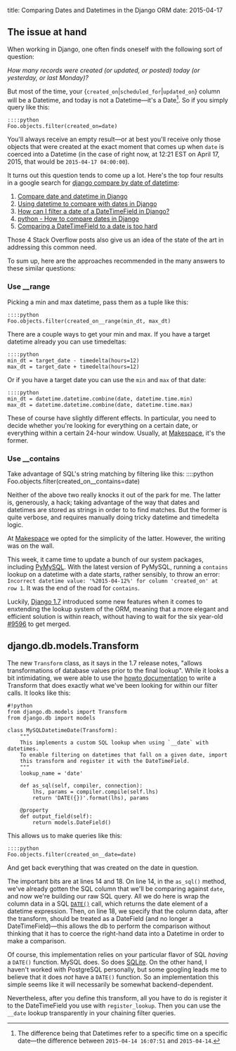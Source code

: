 title: Comparing Dates and Datetimes in the Django ORM
date: 2015-04-17

## The issue at hand 

When working in Django, one often finds oneself with the following sort of question:

*How many records were created (or updated, or posted) today (or yesterday, or last Monday)?*

But most of the time, your {`created_on`|`scheduled_for`|`updated_on`} column will be a Datetime, and today is not a Datetime—it's a Date[^1]. So if you simply query like this:

    ::::python
    Foo.objects.filter(created_on=date)

You'll always receive an empty result—or at best you'll receive only those objects that were created at the exact moment that comes up when `date` is coerced into a Datetime (in the case of right now, at 12:21 EST on April 17, 2015, that would be `2015-04-17 04:00:00`). 

[^1]: The difference being that Datetimes refer to a specific time on a specific date—the difference between `2015-04-14 16:07:51` and `2015-04-14`.

It turns out this question tends to come up a lot. Here's the top four results in a google search for [django compare by date of datetime][gs]:

1. [Compare date and datetime in Django][gs0]
2. [Using datetime to compare with dates in Django][gs1]
3. [How can I filter a date of a DateTimeField in Django?][gs2]
4. [python - How to compare dates in Django][gs3]
5. [Comparing a DateTimeField to a date is too hard][gs4]

Those 4 Stack Overflow posts also give us an idea of the state of the art in addressing this common need.

[gs]: https://www.google.com/search?q=django+compare+by+date+of+datetime
[gs0]: http://stackoverflow.com/questions/10048216/compare-date-and-datetime-in-django
[gs1]: http://stackoverflow.com/questions/4606207/using-datetime-to-compare-with-dates-in-django
[gs2]: http://stackoverflow.com/questions/1317714/how-can-i-filter-a-date-of-a-datetimefield-in-django
[gs3]: http://stackoverflow.com/questions/3798812/how-to-compare-dates-in-django
[gs4]: https://code.djangoproject.com/ticket/9596

To sum up, here are the approaches recommended in the many answers to these similar questions:

### Use __range
Picking a min and max datetime, pass them as a tuple like this: 

    ::::python
    Foo.objects.filter(created_on__range(min_dt, max_dt)

There are a couple ways to get your min and max. If you have a target datetime already you can use timedeltas:

    ::::python
    min_dt = target_date - timedelta(hours=12)
    max_dt = target_date + timedelta(hours=12)

Or if you have a target date you can use the `min` and `max` of that date:

    ::::python
    min_dt = datetime.datetime.combine(date, datetime.time.min)
    max_dt = datetime.datetime.combine(date, datetime.time.max)

These of course have slightly different effects. In particular, you need to decide whether you're looking for everything on a certain date, or everything within a certain 24-hour window. Usually, at [Makespace][], it's the former.

[Makespace]: https://makespace.com/about/careers/

### Use __contains
Take advantage of SQL's string matching by filtering like this:
    ::::python
    Foo.objects.filter(created_on__contains=date)

Neither of the above two really knocks it out of the park for me. The latter is, generously, a hack; taking advantage of the way that dates and datetimes are stored as strings in order to to find matches. But the former is quite verbose, and requires manually doing tricky datetime and timedelta logic.

At [Makespace][] we opted for the simplicity of the latter. However, the writing was on the wall.

This week, it came time to update a bunch of our system packages, including [PyMySQL](https://pypi.python.org/pypi/PyMySQL). With the latest version of PyMySQL, running a `contains` lookup on a datetime with a date starts, rather sensibly, to throw an error: `Incorrect datetime value: '%2015-04-12%' for column 'created_on' at row 1`. It was the end of the road for `contains`. 

Luckily, [Django 1.7][d17] introduced some new features when it comes to enxtending the lookup system of the ORM, meaning that a more elegant and efficient solution is within reach, without having to wait for the six year-old [#9596][gs4] to get merged. 

[d17]: https://docs.djangoproject.com/en/1.7/releases/1.7/

## django.db.models.Transform

The new `Transform` class, as it says in the 1.7 release notes, "allows transformations of database values prior to the final lookup". While it looks a bit intimidating, we were able to use the [howto documentation](https://docs.djangoproject.com/en/1.7/howto/custom-lookups/) to write a Transform that does exactly what we've been looking for within our filter calls. It looks like this:

    #!python
    from django.db.models import Transform
    from django.db import models

    class MySQLDatetimeDate(Transform):
        """
        This implements a custom SQL lookup when using `__date` with datetimes.
        To enable filtering on datetimes that fall on a given date, import
        this transform and register it with the DateTimeField.
        """
        lookup_name = 'date'

        def as_sql(self, compiler, connection):
            lhs, params = compiler.compile(self.lhs)
            return 'DATE({})'.format(lhs), params

        @property
        def output_field(self):
            return models.DateField()

This allows us to make queries like this:

    ::::python
    Foo.objects.filter(created_on__date=date)

And get back everything that was created on the date in question. 

The important bits are at lines 14 and 18. On line 14, in the `as_sql()` method, we've already gotten the SQL column that we'll be comparing against `date`, and now we're building our raw SQL query. All we do here is wrap the column data in a SQL [`DATE()`](http://www.w3schools.com/sql/func_date.asp) call, which returns the date element of a datetime expression. Then, on line 18, we specify that the column data, after the transform, should be treated as a DateField (and no longer a DateTimeField)—this allows the db to perform the comparison without thinking that it has to coerce the right-hand data into a Datetime in order to make a comparison.

Of course, this implementation relies on your particular flavor of SQL *having* a `DATE()` function. MySQL does. So does [SQLite](http://www.sqlite.org/lang_datefunc.html). On the other hand, I haven't worked with PostgreSQL personally, but some googling leads me to believe that it does *not* have a `DATE()` function. So an implementation this simple seems like it will necessarily be somewhat backend-dependent.

Nevertheless, after you define this transform, all you have to do is register it to the DateTimeField you use with `register_lookup`. Then you can use the `__date` lookup transparently in your chaining filter queries.